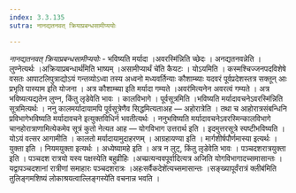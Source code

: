 ```yaml
---
index: 3.3.135
sutra: नानद्यतनवत् क्रियाप्रबन्धसामीप्ययोः

---
```

_नानद्यतनवत् क्रियाप्रबन्धसामीप्ययोः_ - भविष्यति मर्यादा ।अवरस्मि॑न्निति च्छेदः । अनद्यतनवन्नेति । लुण्नेत्यर्थः ।अक्रियाप्रबन्धार्थ॑मिति भाष्यम् ।असामीप्यार्थं चे॑ति कैयटः । योऽयमिति । कस्मश्चिज्जनपदविशेषे वसतः आपाटलिपुत्राद्योऽयं गन्तव्योऽध्वा तस्य अध्वनो मध्यवर्तिन्याः कौशाम्ब्याः यदवरं पूर्वप्रदेशस्तत्र सक्तून् आः प्रभृति पास्याम इति योजना । अत्र कौशाम्ब्या इति मर्यादा गम्यते ।अवर॑मित्यनेन अवरत्वं गम्यते । अत्र भविष्यत्यद्यतेन लुण्न, किंतु लृडेवेति भावः । कालविभागे । पूर्वसूत्रमिति ।भविष्यति मर्यादावचनेऽवरस्मि॑न्निति सूत्रमित्यर्थः । ननु कालमर्यादायामपि पूर्वसूत्रेणैव सिद्धमित्यताअह —  अहोरात्रेति । तथा च आहोरात्रसंबन्धिनि प्रविभागेभविष्यति मर्यादावचने इत्युक्तविधिर्न भवतीत्यर्थः । ननुभविष्यति मर्यादावचनेऽवरस्मिन्कालविभागे चानहोरात्राणामित्येकमेव सूत्रं कुतो नेत्यत आह —  योगविभाग उत्तरार्थ इति । इदमुत्तरसूत्रे स्पष्टीभविष्यति । योऽयं वत्सर आगामीति । कालतो मर्यादायामुदाहरणम् । आग्रहायण्या इति । मार्गशीर्षपौर्णमास्या इत्यर्थः । युक्ता इति । नियमयुक्ता इत्यर्थः । अध्येष्यामहे इति । अत्र न लुट्, किंतु लृडेवेति भावः । पञ्चदशरात्रयुक्ता इति । पञ्चदश रात्रयो यस्य पक्षस्येति बहुव्रीहिः ।अच्प्रत्यन्ववपूर्वादित्यत्र अजिति योगविभागादच्समासान्तः । यद्वापञ्चदशानां रात्रीणां समाहारः पञ्चदशरात्रः ।अहःसर्वैकदेशे॑त्यच्समासान्तः ।सङ्ख्यापूर्वंरात्रं क्लीब॑मिति तुलिङ्गमशिष्यं लोकाश्रयत्वाल्लिङ्गस्ये॑ति वचनान्न भवति ।